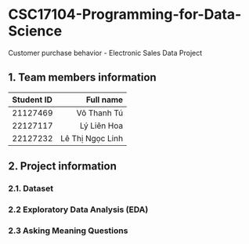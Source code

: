 # CSC17104-Programming-for-Data-Science
Customer purchase behavior - Electronic Sales Data Project 

## 1. Team members information
|Student ID |Full name|
|:--- |----:|
|21127469 |Võ Thanh Tú|
|22127117 |Lý Liên Hoa|
|22127232 |Lê Thị Ngọc Linh|

## 2. Project information
### 2.1. Dataset
### 2.2 Exploratory Data Analysis (EDA)
### 2.3 Asking Meaning Questions
